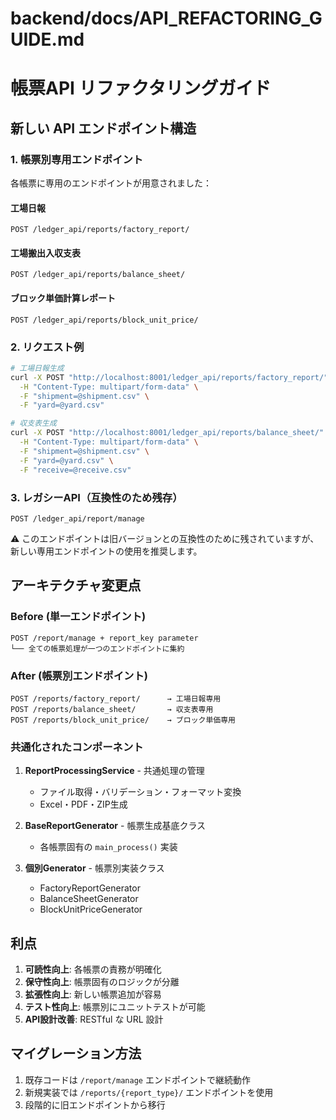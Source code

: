 # backend/docs/API_REFACTORING_GUIDE.md

# 帳票API リファクタリングガイド

## 新しい API エンドポイント構造

### 1. 帳票別専用エンドポイント

各帳票に専用のエンドポイントが用意されました：

#### 工場日報
```
POST /ledger_api/reports/factory_report/
```

#### 工場搬出入収支表
```
POST /ledger_api/reports/balance_sheet/
```

#### ブロック単価計算レポート
```
POST /ledger_api/reports/block_unit_price/
```

### 2. リクエスト例

```bash
# 工場日報生成
curl -X POST "http://localhost:8001/ledger_api/reports/factory_report/" \
  -H "Content-Type: multipart/form-data" \
  -F "shipment=@shipment.csv" \
  -F "yard=@yard.csv"

# 収支表生成
curl -X POST "http://localhost:8001/ledger_api/reports/balance_sheet/" \
  -H "Content-Type: multipart/form-data" \
  -F "shipment=@shipment.csv" \
  -F "yard=@yard.csv" \
  -F "receive=@receive.csv"
```

### 3. レガシーAPI（互換性のため残存）

```
POST /ledger_api/report/manage
```

⚠️ このエンドポイントは旧バージョンとの互換性のために残されていますが、新しい専用エンドポイントの使用を推奨します。

## アーキテクチャ変更点

### Before (単一エンドポイント)
```
POST /report/manage + report_key parameter
└── 全ての帳票処理が一つのエンドポイントに集約
```

### After (帳票別エンドポイント)
```
POST /reports/factory_report/      → 工場日報専用
POST /reports/balance_sheet/       → 収支表専用  
POST /reports/block_unit_price/    → ブロック単価専用
```

### 共通化されたコンポーネント

1. **ReportProcessingService** - 共通処理の管理
   - ファイル取得・バリデーション・フォーマット変換
   - Excel・PDF・ZIP生成

2. **BaseReportGenerator** - 帳票生成基底クラス
   - 各帳票固有の `main_process()` 実装

3. **個別Generator** - 帳票別実装クラス
   - FactoryReportGenerator
   - BalanceSheetGenerator
   - BlockUnitPriceGenerator

## 利点

1. **可読性向上**: 各帳票の責務が明確化
2. **保守性向上**: 帳票固有のロジックが分離
3. **拡張性向上**: 新しい帳票追加が容易
4. **テスト性向上**: 帳票別にユニットテストが可能
5. **API設計改善**: RESTful な URL 設計

## マイグレーション方法

1. 既存コードは `/report/manage` エンドポイントで継続動作
2. 新規実装では `/reports/{report_type}/` エンドポイントを使用
3. 段階的に旧エンドポイントから移行

